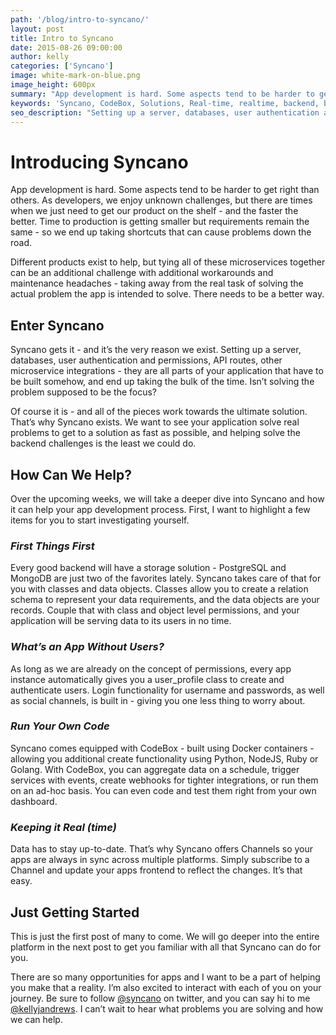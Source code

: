```yaml
---
path: '/blog/intro-to-syncano/'
layout: post
title: Intro to Syncano
date: 2015-08-26 09:00:00
author: kelly
categories: ['Syncano']
image: white-mark-on-blue.png
image_height: 600px
summary: "App development is hard. Some aspects tend to be harder to get right than others. As developers, we enjoy unknown challenges, but there are times when we just need to get our product on the shelf - and the faster the better."
keywords: 'Syncano, CodeBox, Solutions, Real-time, realtime, backend, baas'
seo_description: "Setting up a server, databases, user authentication and permissions, API routes, other microservice integrations - they are all parts of your application that have to be built somehow, and end up taking the bulk of the time. Isn’t solving the problem supposed to be the focus?" 
---
```


# Introducing Syncano

App development is hard. Some aspects tend to be harder to get right than others. As developers, we enjoy unknown challenges, but there are times when we just need to get our product on the shelf - and the faster the better. Time to production is getting smaller but requirements remain the same - so we end up taking shortcuts that can cause problems down the road. 

Different products exist to help, but tying all of these microservices together can be an additional challenge with additional workarounds and maintenance headaches - taking away from the real task of solving the actual problem the app is intended to solve. There needs to be a better way. 

## Enter Syncano
Syncano gets it - and it’s the very reason we exist. Setting up a server, databases, user authentication and permissions, API routes, other microservice integrations - they are all parts of your application that have to be built somehow, and end up taking the bulk of the time. Isn’t solving the problem supposed to be the focus? 

Of course it is - and all of the pieces work towards the ultimate solution. That’s why Syncano exists. We want to see your application solve real problems to get to a solution as fast as possible, and helping solve the backend challenges is the least we could do.

## How Can We Help?
Over the upcoming weeks, we will take a deeper dive into Syncano and how it can help your app development process. First, I want to highlight a few items for you to start investigating yourself.
 
### *First Things First*
Every good backend will have a storage solution - PostgreSQL and MongoDB are just two of the favorites lately. Syncano takes care of that for you with classes and data objects. Classes allow you to create a relation schema to represent your data requirements, and the data objects are your records. Couple that with class and object level permissions, and your application will be serving data to its users in no time.

### *What’s an App Without Users?*
As long as we are already on the concept of permissions, every app instance automatically gives you a user_profile class to create and authenticate users. Login functionality for username and passwords, as well as social channels, is built in - giving you one less thing to worry about.

### *Run Your Own Code*
Syncano comes equipped with CodeBox - built using Docker containers - allowing you additional create functionality using Python, NodeJS, Ruby or Golang. With CodeBox, you can aggregate data on a schedule, trigger services with events, create webhooks for tighter integrations, or run them on an ad-hoc basis. You can even code and test them right from your own dashboard. 

### *Keeping it Real (time)*
Data has to stay up-to-date. That’s why Syncano offers Channels so your apps are always in sync across multiple platforms. Simply subscribe to a Channel and update your apps frontend to reflect the changes. It’s that easy.

## Just Getting Started
This is just the first post of many to come. We will go deeper into the entire platform in the next post to get you familiar with all that Syncano can do for you.

There are so many opportunities for apps and I want to be a part of helping you make that a reality. I’m also excited to interact with each of you on your journey. Be sure to follow [@syncano](https://twitter.com/syncano) on twitter, and you can say hi to me [@kellyjandrews](https://twitter.com/kellyjandrews). I can’t wait to hear what problems you are solving and how we can help.

